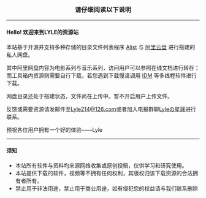 ###  <center>请仔细阅读以下说明</center>
***
#### Hello! 欢迎来到LYLE的资源站


本站基于开源并支持多种存储的目录文件列表程序 [Alist](https://github.com/Xhofe/alist) 与 [阿里云盘](https://www.aliyundrive.com/) 进行搭建的私人网盘。

其中阿里网盘内容为电影系列与音乐系列，访问用户可以参照在线文档进行转存；而工具箱内资源则需要自行下载，若您遇到下载慢请调用 [IDM](https://handsomedragon.top/%E5%B7%A5%E5%85%B7%E7%AE%B1/idm) 等多线程软件进行下载。

网盘目录还处于搭建状态，文件尚在上传中。暂不开启用户上传文件。

反馈或需要资源请发邮件至<Lyle214@126.com>或者加入电报群聊[Lyleの星球](https://t.me/Lyle214_work)进行联系。

预祝各位用户拥有一个好的体验——Lyle
***
#### 须知
* 本站所有软件与资料均来源网络收集或原创投稿，仅供学习和研究使用。
* 本站提供下载的软件，视频等不拥有任何权利，其版权归该下载资源的合法拥有者所有。
* 禁止用于非法用途，禁止用于商业用途，如有侵犯您的权益请与我们联系删除

